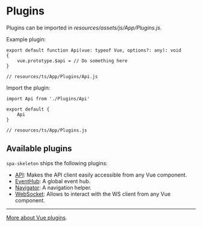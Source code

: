 # Plugins

Plugins can be imported in *resources/assets/js/App/Plugins.js*.

Example plugin:

    export default function Api(vue: typeof Vue, options?: any): void
    {
        vue.prototype.$api = // Do something here
    }

    // resources/ts/App/Plugins/Api.js

Import the plugin:

    import Api from './Plugins/Api'

    export default {
        Api
    }

    // resources/ts/App/Plugins.js

## Available plugins

`spa-skeleton` ships the following plugins:

- [API](Plugins/API.md): Makes the API client easily accessible from any Vue component.
- [EventHub](Plugins/EventHub.md): A global event hub.
- [Navigator](Plugins/Navigator.md): A navigation helper.
- [WebSocket](Plugins/WebSocket.md): Allows to interact with the WS client from any Vue component.

---
[More about Vue plugins](https://vuejs.org/v2/guide/plugins.html).
